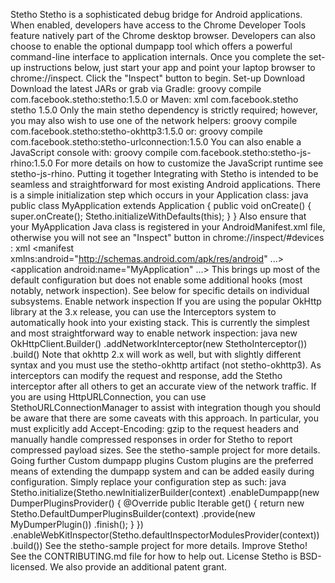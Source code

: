 Stetho Stetho is a sophisticated debug bridge for Android applications. When enabled, developers have access to the Chrome Developer Tools feature natively part of the Chrome desktop browser. Developers can also choose to enable the optional dumpapp tool which offers a powerful command-line interface to application internals. Once you complete the set-up instructions below, just start your app and point your laptop browser to chrome://inspect. Click the "Inspect" button to begin. Set-up Download Download the latest JARs or grab via Gradle: groovy compile com.facebook.stetho:stetho:1.5.0 or Maven: xml <dependency> <groupId>com.facebook.stetho</groupId> <artifactId>stetho</artifactId> <version>1.5.0</version> </dependency> Only the main stetho dependency is strictly required; however, you may also wish to use one of the network helpers: groovy compile com.facebook.stetho:stetho-okhttp3:1.5.0 or: groovy compile com.facebook.stetho:stetho-urlconnection:1.5.0 You can also enable a JavaScript console with: groovy compile com.facebook.stetho:stetho-js-rhino:1.5.0 For more details on how to customize the JavaScript runtime see stetho-js-rhino. Putting it together Integrating with Stetho is intended to be seamless and straightforward for most existing Android applications. There is a simple initialization step which occurs in your Application class: java public class MyApplication extends Application { public void onCreate() { super.onCreate(); Stetho.initializeWithDefaults(this); } } Also ensure that your MyApplication Java class is registered in your AndroidManifest.xml file, otherwise you will not see an "Inspect" button in chrome://inspect/#devices : xml <manifest xmlns:android="http://schemas.android.com/apk/res/android" ...> <application android:name="MyApplication" ...> </application> </manifest> This brings up most of the default configuration but does not enable some additional hooks (most notably, network inspection). See below for specific details on individual subsystems. Enable network inspection If you are using the popular OkHttp library at the 3.x release, you can use the Interceptors system to automatically hook into your existing stack. This is currently the simplest and most straightforward way to enable network inspection: java new OkHttpClient.Builder() .addNetworkInterceptor(new StethoInterceptor()) .build() Note that okhttp 2.x will work as well, but with slightly different syntax and you must use the stetho-okhttp artifact (not stetho-okhttp3). As interceptors can modify the request and response, add the Stetho interceptor after all others to get an accurate view of the network traffic. If you are using HttpURLConnection, you can use StethoURLConnectionManager to assist with integration though you should be aware that there are some caveats with this approach. In particular, you must explicitly add Accept-Encoding: gzip to the request headers and manually handle compressed responses in order for Stetho to report compressed payload sizes. See the stetho-sample project for more details. Going further Custom dumpapp plugins Custom plugins are the preferred means of extending the dumpapp system and can be added easily during configuration. Simply replace your configuration step as such: java Stetho.initialize(Stetho.newInitializerBuilder(context) .enableDumpapp(new DumperPluginsProvider() { @Override public Iterable<DumperPlugin> get() { return new Stetho.DefaultDumperPluginsBuilder(context) .provide(new MyDumperPlugin()) .finish(); } }) .enableWebKitInspector(Stetho.defaultInspectorModulesProvider(context)) .build()) See the stetho-sample project for more details. Improve Stetho! See the CONTRIBUTING.md file for how to help out. License Stetho is BSD-licensed. We also provide an additional patent grant.